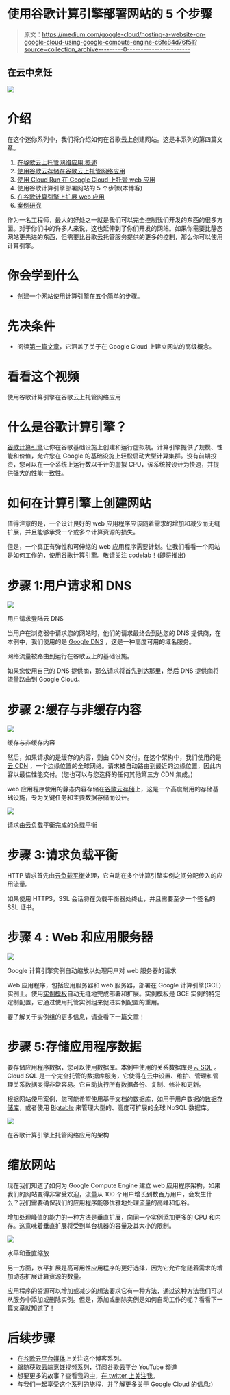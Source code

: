 # 使用谷歌计算引擎部署网站的 5 个步骤

> 原文：<https://medium.com/google-cloud/hosting-a-website-on-google-cloud-using-google-compute-engine-c6fe84d76f51?source=collection_archive---------0----------------------->

## 在云中烹饪

![](img/ab653d573ba92e44aa12b8c5073760e5.png)

# 介绍

在这个迷你系列中，我们将介绍如何在谷歌云上创建网站。这是本系列的第四篇文章。

1.  [在谷歌云上托管网络应用:概述](/@pvergadia/hosting-web-applications-on-google-cloud-an-overview-46f5605eb3a6)
2.  [使用谷歌云存储在谷歌云上托管网络应用](/google-cloud/hosting-a-static-website-on-google-cloud-using-google-cloud-storage-ddebcdcc8d5b)
3.  [使用 Cloud Run 在 Google Cloud 上托管 web 应用](/google-cloud/hosting-a-website-on-google-cloud-using-cloud-run-a65343a98fce)
4.  使用谷歌计算引擎部署网站的 5 个步骤(本博客)
5.  [在谷歌计算引擎上扩展 web 应用](/p/d21d6ce3e837/)
6.  [案例研究](/faun/case-study-hosting-scalable-web-apps-on-google-cloud-c0bb675812c8)

作为一名工程师，最大的好处之一就是我们可以完全控制我们开发的东西的很多方面。对于你们中的许多人来说，这也延伸到了你们开发的网站。如果你需要比静态网站更先进的东西，但需要比谷歌云托管服务提供的更多的控制，那么你可以使用计算引擎。

# 你会学到什么

*   创建一个网站使用计算引擎在五个简单的步骤。

# 先决条件

*   阅读[第一篇文章](/@pvergadia/hosting-web-applications-on-google-cloud-an-overview-46f5605eb3a6)，它涵盖了关于在 Google Cloud 上建立网站的高级概念。

# 看看这个视频

使用谷歌计算引擎在谷歌云上托管网络应用

# 什么是谷歌计算引擎？

[谷歌计算引擎](https://cloud.google.com/compute/)让你在谷歌基础设施上创建和运行虚拟机。计算引擎提供了规模、性能和价值，允许您在 Google 的基础设施上轻松启动大型计算集群。没有前期投资，您可以在一个系统上运行数以千计的虚拟 CPU，该系统被设计为快速，并提供强大的性能一致性。

# 如何在计算引擎上创建网站

值得注意的是，一个设计良好的 web 应用程序应该随着需求的增加和减少而无缝扩展，并且能够承受一个或多个计算资源的损失。

但是，一个真正有弹性和可伸缩的 web 应用程序需要计划。让我们看看一个网站是如何工作的，使用谷歌计算引擎。敬请关注 codelab！(即将推出)

# 步骤 1:用户请求和 DNS

![](img/34627b5fb9264222aa653a635396bdca.png)

用户请求登陆云 DNS

当用户在浏览器中请求您的网站时，他们的请求最终会到达您的 DNS 提供商，在本例中，我们使用的是 [Google DNS](https://developers.google.com/speed/public-dns) ，这是一种高度可用的域名服务。

网络流量被路由到运行在谷歌云上的基础设施。

如果您使用自己的 DNS 提供商，那么请求将首先到达那里，然后 DNS 提供商将流量路由到 Google Cloud。

# 步骤 2:缓存与非缓存内容

![](img/872612eee3a0cdae9e42494eca06649c.png)

缓存与非缓存内容

然后，如果请求的是缓存的内容，则由 CDN 交付。在这个架构中，我们使用的是[云 CDN](https://cloud.google.com/cdn/) ，一个边缘位置的全球网络。请求被自动路由到最近的边缘位置，因此内容以最佳性能交付。(您也可以与您选择的任何其他第三方 CDN 集成。)

web 应用程序使用的静态内容存储在[谷歌云存储](https://cloud.google.com/storage/)上，这是一个高度耐用的存储基础设施，专为关键任务和主要数据存储而设计。

![](img/c560b6d2e1e4137b1a097ea1a4b609a3.png)

请求由云负载平衡完成的负载平衡

# 步骤 3:请求负载平衡

HTTP 请求首先由[云负载平衡](https://cloud.google.com/load-balancing/)处理，它自动在多个计算引擎实例之间分配传入的应用流量。

如果使用 HTTPS，SSL 会话将在负载平衡器处终止，并且需要至少一个签名的 SSL 证书。

# 步骤 4 : Web 和应用服务器

![](img/a673fbf53771ecd9f67a2c5c8b5ca2d5.png)

Google 计算引擎实例自动缩放以处理用户对 web 服务器的请求

Web 应用程序，包括应用服务器和 web 服务器，部署在 Google 计算引擎(GCE)实例上。使用[实例模板](https://cloud.google.com/compute/docs/instance-templates/)自动无缝地完成部署和扩展。实例模板是 GCE 实例的特定定制配置，它通过使用托管实例组来促进实例配置的重用。

要了解关于实例组的更多信息，请查看下一篇文章！

# 步骤 5:存储应用程序数据

要存储应用程序数据，您可以使用数据库。本例中使用的关系数据库是[云 SQL](https://cloud.google.com/sql/docs/) 。Cloud SQL 是一个完全托管的数据库服务，它使得在云中设置、维护、管理和管理关系数据变得非常容易。它自动执行所有数据备份、复制、修补和更新。

根据网站使用案例，您可能希望使用基于文档的数据库，如用于用户数据的[数据存储库](https://cloud.google.com/datastore/)，或者使用 [Bigtable](https://cloud.google.com/bigtable/) 来管理大型的、高度可扩展的全球 NoSQL 数据库。

![](img/a59e217b3ee60aea4866846c876ff0d2.png)

在谷歌计算引擎上托管网络应用的架构

# 缩放网站

现在我们知道了如何为 Google Compute Engine 建立 web 应用程序架构，如果我们的网站变得非常受欢迎，流量从 100 个用户增长到数百万用户，会发生什么？我们需要确保我们的应用程序能够优雅地处理流量的高峰和低谷。

增加处理峰值的能力的一种方法是垂直扩展，向同一个实例添加更多的 CPU 和内存。这意味着垂直扩展将受到单台机器的容量及其大小的限制。

![](img/af0831095e3c1cfbf49d564cdc331057.png)

水平和垂直缩放

另一方面，水平扩展是高可用性应用程序的更好选择，因为它允许您随着需求的增加动态扩展计算资源的数量。

应用程序的资源可以增加或减少的想法要求它有一种方法，通过这种方法我们可以从服务中添加或删除实例。但是，添加或删除实例是如何自动工作的呢？看看下一篇文章就知道了！

# 后续步骤

*   在[谷歌云平台媒体](https://medium.com/google-cloud)上关注这个博客系列。
*   跟随[获取云端烹饪](https://www.youtube.com/watch?v=pxp7uYUjH_M)视频系列，订阅谷歌云平台 YouTube 频道
*   想要更多的故事？查看我的[中](/@pvergadia/)，[在 twitter 上关注我](https://twitter.com/pvergadia)。
*   与我们一起享受这个系列的旅程，并了解更多关于 Google Cloud 的信息:)